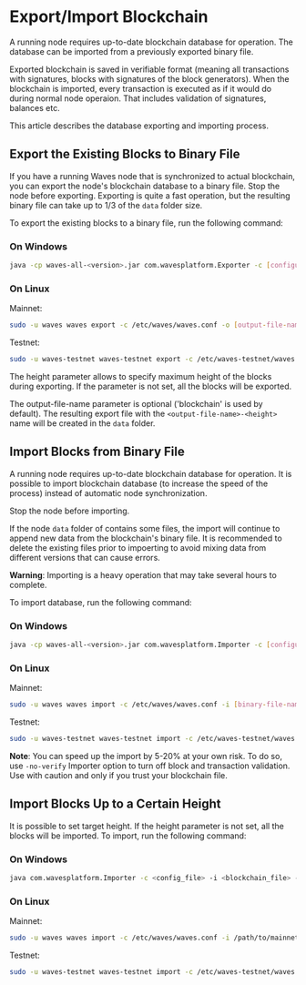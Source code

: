 # Export/Import Blockchain

A running node requires up-to-date blockchain database for operation. The database can be imported from a previously exported binary file.

Exported blockchain is saved in verifiable format (meaning all transactions with signatures, blocks with signatures of the block generators). When the blockchain is imported, every transaction is executed as if it would do during normal node operaion. That includes validation of signatures, balances etc.

This article describes the database exporting and importing process.

## Export the Existing Blocks to Binary File

If you have a running Waves node that is synchronized to actual blockchain, you can export the node's blockchain database to a binary file.
Stop the node before exporting. Exporting is quite a fast operation, but the resulting binary file can take up to 1/3 of the `data` folder size.

To export the existing blocks to a binary file, run the following command:

### On Windows

```bash
java -cp waves-all-<version>.jar com.wavesplatform.Exporter -c [configuration-file-name] -o [output-file-name] -h [height]
```

### On Linux

Mainnet:

```bash
sudo -u waves waves export -c /etc/waves/waves.conf -o [output-file-name] -h [height]
```

Testnet:

```bash
sudo -u waves-testnet waves-testnet export -c /etc/waves-testnet/waves.conf -o [output-file-name] -h [height]
```

The height parameter allows to specify maximum height of the blocks during exporting. If the parameter is not set, all the blocks will be exported.

The output-file-name parameter is optional ('blockchain' is used by default). The resulting export file with the `<output-file-name>-<height>` name will be created in the `data` folder.

## Import Blocks from Binary File

A running node requires up-to-date blockchain database for operation. It is possible to import blockchain database (to increase the speed of the process) instead of automatic node synchronization.

Stop the node before importing.

If the node `data` folder of contains some files, the import will continue to append new data from the blockchain's binary file.
It is recommended to delete the existing files prior to impoerting to avoid mixing data from different versions that can cause errors.

**Warning**: Importing is a heavy operation that may take several hours to complete.

To import database, run the following command:

### On Windows

```bash
java -cp waves-all-<version>.jar com.wavesplatform.Importer -c [configuration-file-name] -i [binary-file-name]
```

### On Linux

Mainnet:

```bash
sudo -u waves waves import -c /etc/waves/waves.conf -i [binary-file-name]
```

Testnet:

```bash
sudo -u waves-testnet waves-testnet import -c /etc/waves-testnet/waves.conf -i [binary-file-name]
```

**Note**: You can speed up the import by 5-20% at your own risk. To do so, use `-no-verify` Importer option to turn off block and transaction validation. Use with caution and only if you trust your blockchain file.

## Import Blocks Up to a Certain Height

It is possible to set target height. If the height parameter is not set, all the blocks will be imported. To import, run the following command:

### On Windows

```bash
java com.wavesplatform.Importer -c <config_file> -i <blockchain_file> -h <height>
```

### On Linux

Mainnet:

```bash
sudo -u waves waves import -c /etc/waves/waves.conf -i /path/to/mainnet-1234688
```

Testnet:

```bash
sudo -u waves-testnet waves-testnet import -c /etc/waves-testnet/waves.conf -i /path/to/testnet-1234688
```
